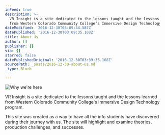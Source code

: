 ```yaml
---
inFeed: true
description: >-
  VR Insight is a site dedicated to the lessons taught and the lessons learned
  from Western Colorado Community College’s Immersive Design Technology program.
dateModified: '2016-12-30T03:09:34.587Z'
datePublished: '2016-12-30T03:09:35.108Z'
title: About Us
author: []
publisher: {}
via: {}
starred: false
datePublishedOriginal: '2016-12-30T03:09:35.108Z'
sourcePath: _posts/2016-12-30-about-us.md
_type: Blurb

---
```

![Why we're here](https://the-grid-user-content.s3-us-west-2.amazonaws.com/6c6dc4f1-3b30-4ae4-a0b3-398e5fc092d2.png)

VR Insight is a site dedicated to the lessons taught and the lessons learned from Western Colorado Community College's Immersive Design Technology program.

This site was created as a way to have all the info students have discovered during their journey with us. The site will highlight and examine theories, production challenges, and successes.